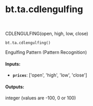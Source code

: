 <div itemscope itemtype="http://developers.google.com/ReferenceObject">
<meta itemprop="name" content="bt.ta.cdlengulfing" />
<meta itemprop="path" content="Stable" />
</div>

# bt.ta.cdlengulfing

<!-- Insert buttons and diff -->

<table class="tfo-notebook-buttons tfo-api nocontent" align="left">

</table>



CDLENGULFING(open, high, low, close)

<pre class="devsite-click-to-copy prettyprint lang-py tfo-signature-link">
<code>bt.ta.cdlengulfing()
</code></pre>



<!-- Placeholder for "Used in" -->

Engulfing Pattern (Pattern Recognition)

#### Inputs:


* <b>`prices`</b>: ['open', 'high', 'low', 'close']


#### Outputs:

integer (values are -100, 0 or 100)
